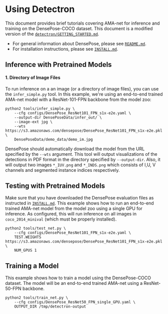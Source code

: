 # Using Detectron

This document provides brief tutorials covering AMA-net for inference and training on the DensePose-COCO dataset.
This document is a modified version of the [`detectron/GETTING_STARTED.md`](https://github.com/facebookresearch/Detectron/blob/master/GETTING_STARTED.md).

- For general information about DensePose, please see [`README.md`](README.md).
- For installation instructions, please see [`INSTALL.md`](INSTALL.md).

## Inference with Pretrained Models

#### 1. Directory of Image Files
To run inference on a an image (or a directory of image files), you can use the `infer_simple.py` tool. In this example, we're using an end-to-end trained AMA-net model with a ResNet-101-FPN backbone from the model zoo:
```
python2 tools/infer_simple.py \
    --cfg configs/DensePose_ResNet101_FPN_s1x-e2e.yaml \
    --output-dir DensePoseData/infer_out/ \
    --image-ext jpg \
    --wts https://s3.amazonaws.com/densepose/DensePose_ResNet101_FPN_s1x-e2e.pkl \
    DensePoseData/demo_data/demo_im.jpg
```

DensePose should automatically download the model from the URL specified by the `--wts` argument. This tool will output visualizations of the detections in PDF format in the directory specified by `--output-dir`. Also, it will output two images `*_IUV.png` and `*_INDS.png` which consists of I,U, V channels and segmented instance indices respectively. 

## Testing with Pretrained Models

Make sure that you have downloaded the DensePose evaluation files as instructed in [`INSTALL.md`](INSTALL.md). 
This example shows how to run an end-to-end trained AMA-net model from the model zoo using a single GPU for inference. As configured, this will run inference on all images in `coco_2014_minival` (which must be properly installed).

```
python2 tools/test_net.py \
    --cfg configs/DensePose_ResNet101_FPN_s1x-e2e.yaml \
    TEST.WEIGHTS https://s3.amazonaws.com/densepose/DensePose_ResNet101_FPN_s1x-e2e.pkl \
    NUM_GPUS 1
```

## Training a Model

This example shows how to train a model using the DensePose-COCO dataset. The model will be an end-to-end trained AMA-net using a ResNet-50-FPN backbone. 

```
python2 tools/train_net.py \
    --cfg configs/DensePose_ResNet50_FPN_single_GPU.yaml \
    OUTPUT_DIR /tmp/detectron-output
```


